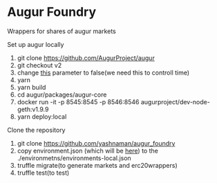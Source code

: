 # Augur Foundry

Wrappers for shares of augur markets

Set up augur locally

1. git clone https://github.com/AugurProject/augur
2. git checkout v2
3. change [this](https://github.com/AugurProject/augur/blob/v2/packages/augur-utils/src/configuration.ts#L219) parameter to false(we need this to controll time)
4. yarn
5. yarn build
6. cd augur/packages/augur-core
7. docker run -it -p 8545:8545 -p 8546:8546 augurproject/dev-node-geth:v1.9.9
8. yarn deploy:local

Clone the repository

1. git clone https://github.com/yashnaman/augur_foundry
2. copy environment.json (which will be [here](https://github.com/AugurProject/augur/tree/v2/packages/augur-artifacts/src/environments)) to the ./environmetns/environments-local.json
3. truffle migrate(to generate markets and erc20wrappers)
4. truffle test(to test)
